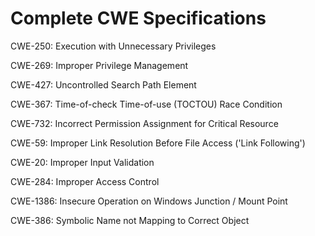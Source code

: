 

# Complete CWE Specifications

CWE-250: Execution with Unnecessary Privileges

CWE-269: Improper Privilege Management

CWE-427: Uncontrolled Search Path Element

CWE-367: Time-of-check Time-of-use (TOCTOU) Race Condition

CWE-732: Incorrect Permission Assignment for Critical Resource

CWE-59: Improper Link Resolution Before File Access ('Link Following')

CWE-20: Improper Input Validation

CWE-284: Improper Access Control

CWE-1386: Insecure Operation on Windows Junction / Mount Point

CWE-386: Symbolic Name not Mapping to Correct Object